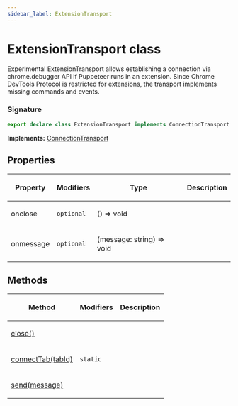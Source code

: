 ```yaml
---
sidebar_label: ExtensionTransport
---
```


# ExtensionTransport class

Experimental ExtensionTransport allows establishing a connection via chrome.debugger API if Puppeteer runs in an extension. Since Chrome DevTools Protocol is restricted for extensions, the transport implements missing commands and events.

### Signature

```typescript
export declare class ExtensionTransport implements ConnectionTransport
```

**Implements:** [ConnectionTransport](./puppeteer.connectiontransport.md)

## Properties

<table><thead><tr><th>

Property

</th><th>

Modifiers

</th><th>

Type

</th><th>

Description

</th></tr></thead>
<tbody><tr><td>

<span id="onclose">onclose</span>

</td><td>

`optional`

</td><td>

() =&gt; void

</td><td>

</td></tr>
<tr><td>

<span id="onmessage">onmessage</span>

</td><td>

`optional`

</td><td>

(message: string) =&gt; void

</td><td>

</td></tr>
</tbody></table>

## Methods

<table><thead><tr><th>

Method

</th><th>

Modifiers

</th><th>

Description

</th></tr></thead>
<tbody><tr><td>

<span id="close">[close()](./puppeteer.extensiontransport.close.md)</span>

</td><td>

</td><td>

</td></tr>
<tr><td>

<span id="connecttab">[connectTab(tabId)](./puppeteer.extensiontransport.connecttab.md)</span>

</td><td>

`static`

</td><td>

</td></tr>
<tr><td>

<span id="send">[send(message)](./puppeteer.extensiontransport.send.md)</span>

</td><td>

</td><td>

</td></tr>
</tbody></table>
